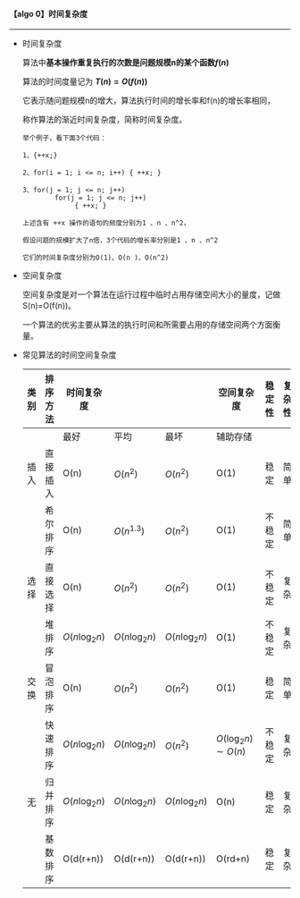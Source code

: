#### 【algo 0】时间复杂度

--------------

* 时间复杂度

  算法中**基本操作重复执行的次数是问题规模n的某个函数$f(n)$**

  算法的时间度量记为 **$T(n) = O(f(n))$**

  它表示随问题规模n的增大，算法执行时间的增长率和f(n)的增长率相同，

  称作算法的渐近时间复杂度，简称时间复杂度。

  ```undefined
  举个例子，看下面3个代码：
  
  1、{++x;}
  
  2、for(i = 1; i <= n; i++) { ++x; }
  
  3、for(j = 1; j <= n; j++) 
          for(j = 1; j <= n; j++) 
               { ++x; }
  
  上述含有 ++x 操作的语句的频度分别为1 、n 、n^2，
  
  假设问题的规模扩大了n倍，3个代码的增长率分别是1 、n 、n^2
  
  它们的时间复杂度分别为O(1)、O(n )、O(n^2)
  ```

* 空间复杂度

  空间复杂度是对一个算法在运行过程中临时占用存储空间大小的量度，记做S(n)=O(f(n))。

  一个算法的优劣主要从算法的执行时间和所需要占用的存储空间两个方面衡量。

* 常见算法的时间空间复杂度

  | 类别 | 排序方法 | 时间复杂度    |               |               | 空间复杂度            | 稳定性 | 复杂性 |
  | ---- | -------- | ------------- | ------------- | ------------- | --------------------- | ------ | ------ |
  |      |          | 最好          | 平均          | 最坏          | 辅助存储              |        |        |
  | 插入 | 直接插入 | O(n)          | $O(n^2)$      | $O(n^2)$      | O(1)                  | 稳定   | 简单   |
  |      | 希尔排序 | O(n)          | $O(n^{1.3})$  | $O(n^2)$      | O(1)                  | 不稳定 | 简单   |
  | 选择 | 直接选择 | O(n)          | $O(n^2)$      | $O(n^2)$      | O(1)                  | 不稳定 | 复杂   |
  |      | 堆排序   | $O(n\log_2n)$ | $O(n\log_2n)$ | $O(n\log_2n)$ | O(1)                  | 不稳定 | 复杂   |
  | 交换 | 冒泡排序 | O(n)          | $O(n^2)$      | $O(n^2)$      | O(1)                  | 稳定   | 简单   |
  |      | 快速排序 | $O(n\log_2n)$ | $O(n\log_2n)$ | $O(n^2)$      | $O(\log_2n)\sim O(n)$ | 不稳定 | 复杂   |
  | 无   | 归并排序 | $O(n\log_2n)$ | $O(n\log_2n)$ | $O(n\log_2n)$ | O(n)                  | 稳定   | 复杂   |
  |      | 基数排序 | O(d(r+n))     | O(d(r+n))     | O(d(r+n))     | O(rd+n)               | 稳定   | 复杂   |

  